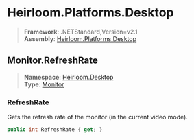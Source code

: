 # Heirloom.Platforms.Desktop

> **Framework**: .NETStandard,Version=v2.1  
> **Assembly**: [Heirloom.Platforms.Desktop][0]  

## Monitor.RefreshRate

> **Namespace**: [Heirloom.Desktop][0]  
> **Type**: [Monitor][1]  

### RefreshRate

Gets the refresh rate of the monitor (in the current video mode).

```cs
public int RefreshRate { get; }
```

[0]: ../../../Heirloom.Platforms.Desktop.md
[1]: ../Monitor.md
